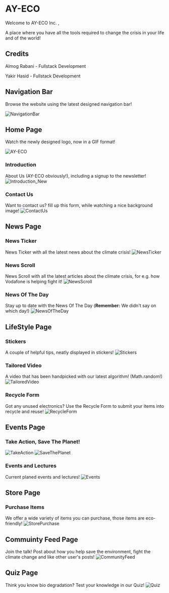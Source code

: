 # AY-ECO
Welcome to AY-ECO Inc. ,

A place where you have all the tools required to change the crisis in your life and of the world!

## Credits

Almog Rabani - Fullstack Development

Yakir Hasid - Fullstack Development

## Navigation Bar

Browse the website using the latest designed navigation bar!

![NavigationBar](https://github.com/YakirHasid/AY-ECO/assets/31670770/1105fc2d-4a78-4619-bf9f-85eb94f1e76e)

## Home Page

Watch the newly designed logo, now in a GIF format!

![AY-ECO](https://github.com/YakirHasid/AY-ECO/assets/31670770/ead24a6f-5d47-441e-aa27-bb9bc711fc9a)

### Introduction

About Us (AY-ECO obviously!), including a signup to the newsletter!
![Introduction_New](https://github.com/YakirHasid/AY-ECO/assets/31670770/7fa5af62-7a4e-4579-84cc-e9c50566b4c3)


### Contact Us

Want to contact us? fill up this form, while watching a nice background image!
![ContactUs](https://github.com/YakirHasid/AY-ECO/assets/31670770/d867003e-f64f-446b-83da-c0a137e2addb)

## News Page

### News Ticker

News Ticker with all the latest news about the climate crisis!
![NewsTicker](https://github.com/YakirHasid/AY-ECO/assets/31670770/256deba8-b2b2-49cd-b7f5-2ae03c02ffb4)

### News Scroll

News Scroll with all the latest articles about the climate crisis, for e.g. how Vodafone is helping fight it!
![NewsScroll](https://github.com/YakirHasid/AY-ECO/assets/31670770/d8ba8f9e-d9bb-4487-92b0-31b04a34ff2f)

### News Of The Day

Stay up to date with the News Of The Day (**Remember:** We didn't say on which day!)
![NewsOfTheDay](https://github.com/YakirHasid/AY-ECO/assets/31670770/ab590a70-43eb-42a9-b9d7-bdd829abf2aa)

## LifeStyle Page

### Stickers

A couple of helpful tips, neatly displayed in stickers!
![Stickers](https://github.com/YakirHasid/AY-ECO/assets/31670770/11a8c842-4b6b-4409-b2e3-6088d407eb51)

### Tailored Video

A video that has been handpicked with our latest algorithm! (Math.random!)
![TailoredVideo](https://github.com/YakirHasid/AY-ECO/assets/31670770/e5b8467f-9d51-4434-b5c1-b06c15f30393)

### Recycle Form

Got any unused electronics? Use the Recycle Form to submit your items into recycle and reuse!
![RecycleForm](https://github.com/YakirHasid/AY-ECO/assets/31670770/2ddf7905-4885-4c52-84cb-b46cb0937645)

## Events Page

### Take Action, Save The Planet!

![TakeAction](https://github.com/YakirHasid/AY-ECO/assets/31670770/9d551b09-8197-41ab-9df2-e432f35fedbb)
![SaveThePlanet](https://github.com/YakirHasid/AY-ECO/assets/31670770/4c1fb06c-2800-4f61-8e70-2c2394791079)

### Events and Lectures

Current planed events and lectures!
![Events](https://github.com/YakirHasid/AY-ECO/assets/31670770/d08608c1-b6f3-4657-84bc-cbf29e2cddb4)

## Store Page

### Purchase Items

We offer a wide variety of items you can purchase, those items are eco-friendly!
![StorePurchase](https://github.com/YakirHasid/AY-ECO/assets/31670770/940c0933-38e9-45dd-b1f7-20ee5223d851)

## Commuinty Feed Page

Join the talk! Post about how you help save the environment, fight the climate change and like other user's posts!
![CommunityFeed](https://github.com/YakirHasid/AY-ECO/assets/31670770/1e3e38fb-706a-41f5-81cc-433db25663fd)

## Quiz Page

Think you know bio degradation? Test your knowledge in our Quiz!
![Quiz](https://github.com/YakirHasid/AY-ECO/assets/31670770/893e9d9c-06d8-4e2f-965a-3ad0edb9aaf8)
